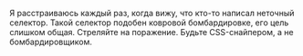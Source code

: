 Я расстраиваюсь каждый раз, когда вижу, что кто-то написал неточный
селектор. Такой селектор подобен ковровой бомбардировке, его цель слишком общая.
Стреляйте на поражение. Будьте CSS-снайпером, а не бомбардировщиком.
